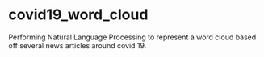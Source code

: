# covid19_word_cloud
Performing Natural Language Processing to represent a word cloud based off several news articles around covid 19.
